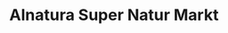 ---
title: "Alnatura Super Natur Markt"
url: /lueneburg/alnatura-super-natur-markt/
shop: Supermarkt
---